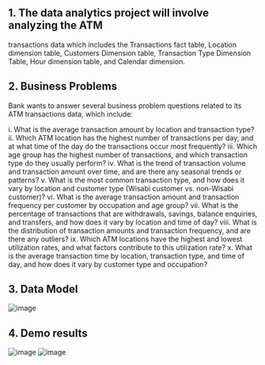 ## 1. The data analytics project will involve analyzing the ATM
transactions data which includes the Transactions fact
table, Location dimension table, Customers Dimension
table, Transaction Type Dimension Table, Hour dimension
table, and Calendar dimension.
## 2. Business Problems
Bank wants to answer several business problem questions related to its ATM transactions data, which include:

i. What is the average transaction amount by location and transaction type?
ii.	Which ATM location has the highest number of transactions per day, and at what time of the day do the transactions occur most frequently?
iii.	Which age group has the highest number of transactions, and which transaction type do they usually perform?
iv.	What is the trend of transaction volume and transaction amount over time, and are there any seasonal trends or patterns?
v.	What is the most common transaction type, and how does it vary by location and customer type (Wisabi customer vs. non-Wisabi customer)?
vi.	What is the average transaction amount and transaction frequency per customer by occupation and age group?
vii.	What is the percentage of transactions that are withdrawals, savings, balance enquiries, and transfers, and how does it vary by location and time of day?
viii.	What is the distribution of transaction amounts and transaction frequency, and are there any outliers?
ix.	Which ATM locations have the highest and lowest utilization rates, and what factors contribute to this utilization rate?
x.	What is the average transaction time by location, transaction type, and time of day, and how does it vary by customer type and occupation?

## 3. Data Model
![image](https://github.com/thanhtin99/github_demo/assets/95009162/9911c427-596d-4d61-8ae9-dc366359b12c)

## 4. Demo results
![image](https://github.com/thanhtin99/github_demo/assets/95009162/b7712c46-d52b-4bc8-b4db-ca5688d01e8b)
![image](https://github.com/thanhtin99/github_demo/assets/95009162/2de84fff-be81-477b-b005-781b578b331c)
